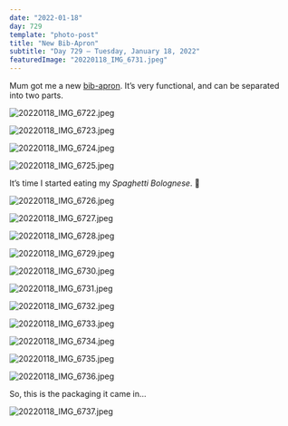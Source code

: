 ```yaml
---
date: "2022-01-18"
day: 729
template: "photo-post"
title: "New Bib-Apron"
subtitle: "Day 729 – Tuesday, January 18, 2022"
featuredImage: "20220118_IMG_6731.jpeg"
---
```


Mum got me a new <a href="https://www.instagram.com/emmaron_japan/">bib-apron</a>. It’s very functional, and can be separated into two parts.

![20220118_IMG_6722.jpeg](20220118_IMG_6722.jpeg)

![20220118_IMG_6723.jpeg](20220118_IMG_6723.jpeg)

![20220118_IMG_6724.jpeg](20220118_IMG_6724.jpeg)

![20220118_IMG_6725.jpeg](20220118_IMG_6725.jpeg)

It’s time I started eating my _Spaghetti Bolognese_. 🍝

![20220118_IMG_6726.jpeg](20220118_IMG_6726.jpeg)

![20220118_IMG_6727.jpeg](20220118_IMG_6727.jpeg)

![20220118_IMG_6728.jpeg](20220118_IMG_6728.jpeg)

![20220118_IMG_6729.jpeg](20220118_IMG_6729.jpeg)

![20220118_IMG_6730.jpeg](20220118_IMG_6730.jpeg)

![20220118_IMG_6731.jpeg](20220118_IMG_6731.jpeg)

![20220118_IMG_6732.jpeg](20220118_IMG_6732.jpeg)

![20220118_IMG_6733.jpeg](20220118_IMG_6733.jpeg)

![20220118_IMG_6734.jpeg](20220118_IMG_6734.jpeg)

![20220118_IMG_6735.jpeg](20220118_IMG_6735.jpeg)

![20220118_IMG_6736.jpeg](20220118_IMG_6736.jpeg)

So, this is the packaging it came in…

![20220118_IMG_6737.jpeg](20220118_IMG_6737.jpeg)

